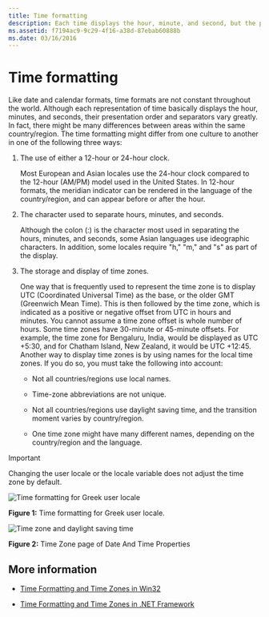```yaml
---
title: Time formatting
description: Each time displays the hour, minute, and second, but the presentation order and separators could vary in different countries/regions.
ms.assetid: f7194ac9-9c29-4f16-a38d-87ebab60888b
ms.date: 03/16/2016
---
```

# Time formatting

Like date and calendar formats, time formats are not constant throughout the world.
Although each representation of time basically displays the hour, minutes, and seconds, their presentation order and separators vary greatly.
In fact, there might be many differences between areas within the same country/region.
The time formatting might differ from one culture to another in one of the following three ways:

1. The use of either a 12-hour or 24-hour clock.

   Most European and Asian locales use the 24-hour clock compared to the 12-hour (AM/PM) model used in the United States.
   In 12-hour formats, the meridian indicator can be rendered in the language of the country/region, and can appear before or after the hour.

2. The character used to separate hours, minutes, and seconds.

   Although the colon (:) is the character most used in separating the hours, minutes, and seconds, some Asian languages use ideographic characters.
   In addition, some locales require "h," "m," and "s" as part of the display.

3. The storage and display of time zones.

   One way that is frequently used to represent the time zone is to display UTC (Coordinated Universal Time) as the base, or the older GMT (Greenwich Mean Time).
   This is then followed by the time zone, which is indicated as a positive or negative offset from UTC in hours and minutes.
   You cannot assume a time zone offset is whole number of hours.
   Some time zones have 30-minute or 45-minute offsets.
   For example, the time zone for Bengaluru, India, would be displayed as UTC +5:30, and for Chatham Island, New Zealand, it would be UTC +12:45.
   Another way to display time zones is by using names for the local time zones.
   If you do so, you must take the following into account:

    - Not all countries/regions use local names.

    - Time-zone abbreviations are not unique.

    - Not all countries/regions use daylight saving time, and the transition moment varies by country/region.

    - One time zone might have many different names, depending on the country/region and the language.

> [!IMPORTANT]
> Changing the user locale or the locale variable does not adjust the time zone by default.

![Time formatting for Greek user locale](./images/Greek_Time.jpg "Time formatting for Greek user locale")

**Figure 1:** Time formatting for Greek user locale.

![Time zone and daylight saving time](./images/Time_Zone_DST.jpg "Time zone and daylight saving time")

**Figure 2:** Time Zone page of Date And Time Properties

## More information

- [Time Formatting and Time Zones in Win32](time-formatting-and-time-zones-in-win32.md)

- [Time Formatting and Time Zones in .NET Framework](time-formatting-and-time-zones-in-dotnet-framework.md)
